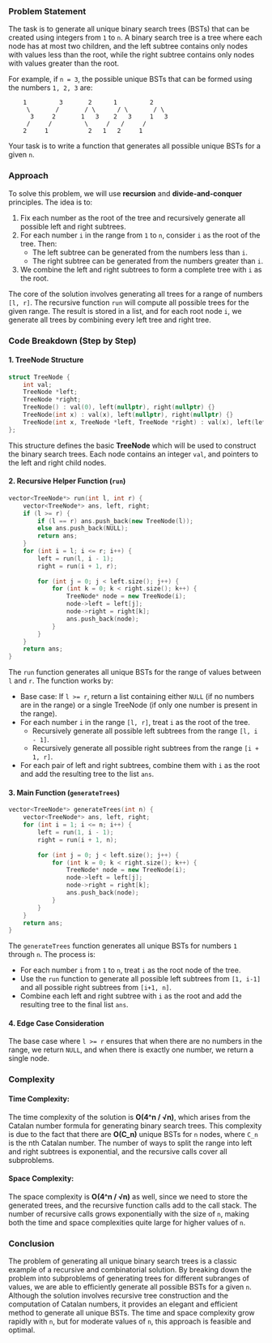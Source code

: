 ### Problem Statement

The task is to generate all unique binary search trees (BSTs) that can be created using integers from `1` to `n`. A binary search tree is a tree where each node has at most two children, and the left subtree contains only nodes with values less than the root, while the right subtree contains only nodes with values greater than the root.

For example, if `n = 3`, the possible unique BSTs that can be formed using the numbers `1, 2, 3` are:

```
    1         3       2      1         2
     \       /       / \      / \       / \
      3     2       1   3    2   3     1   3
     /     /         \     /   /     /
    2     1           2   1   2     1
```

Your task is to write a function that generates all possible unique BSTs for a given `n`.

### Approach

To solve this problem, we will use **recursion** and **divide-and-conquer** principles. The idea is to:
1. Fix each number as the root of the tree and recursively generate all possible left and right subtrees.
2. For each number `i` in the range from `1` to `n`, consider `i` as the root of the tree. Then:
   - The left subtree can be generated from the numbers less than `i`.
   - The right subtree can be generated from the numbers greater than `i`.
3. We combine the left and right subtrees to form a complete tree with `i` as the root.

The core of the solution involves generating all trees for a range of numbers `[l, r]`. The recursive function `run` will compute all possible trees for the given range. The result is stored in a list, and for each root node `i`, we generate all trees by combining every left tree and right tree.

### Code Breakdown (Step by Step)

#### 1. TreeNode Structure

```cpp
struct TreeNode {
    int val;
    TreeNode *left;
    TreeNode *right;
    TreeNode() : val(0), left(nullptr), right(nullptr) {}
    TreeNode(int x) : val(x), left(nullptr), right(nullptr) {}
    TreeNode(int x, TreeNode *left, TreeNode *right) : val(x), left(left), right(right) {}
};
```

This structure defines the basic **TreeNode** which will be used to construct the binary search trees. Each node contains an integer `val`, and pointers to the left and right child nodes.

#### 2. Recursive Helper Function (`run`)

```cpp
vector<TreeNode*> run(int l, int r) {
    vector<TreeNode*> ans, left, right;
    if (l >= r) {
        if (l == r) ans.push_back(new TreeNode(l));
        else ans.push_back(NULL);
        return ans;
    }
    for (int i = l; i <= r; i++) {
        left = run(l, i - 1);
        right = run(i + 1, r);
        
        for (int j = 0; j < left.size(); j++) {
            for (int k = 0; k < right.size(); k++) {
                TreeNode* node = new TreeNode(i);
                node->left = left[j];
                node->right = right[k];
                ans.push_back(node);
            }
        }
    }
    return ans;
}
```

The `run` function generates all unique BSTs for the range of values between `l` and `r`. The function works by:
- Base case: If `l >= r`, return a list containing either `NULL` (if no numbers are in the range) or a single TreeNode (if only one number is present in the range).
- For each number `i` in the range `[l, r]`, treat `i` as the root of the tree.
  - Recursively generate all possible left subtrees from the range `[l, i - 1]`.
  - Recursively generate all possible right subtrees from the range `[i + 1, r]`.
- For each pair of left and right subtrees, combine them with `i` as the root and add the resulting tree to the list `ans`.

#### 3. Main Function (`generateTrees`)

```cpp
vector<TreeNode*> generateTrees(int n) {
    vector<TreeNode*> ans, left, right;
    for (int i = 1; i <= n; i++) {
        left = run(1, i - 1);
        right = run(i + 1, n);
        
        for (int j = 0; j < left.size(); j++) {
            for (int k = 0; k < right.size(); k++) {
                TreeNode* node = new TreeNode(i);
                node->left = left[j];
                node->right = right[k];
                ans.push_back(node);
            }
        }
    }
    return ans;
}
```

The `generateTrees` function generates all unique BSTs for numbers `1` through `n`. The process is:
- For each number `i` from `1` to `n`, treat `i` as the root node of the tree.
- Use the `run` function to generate all possible left subtrees from `[1, i-1]` and all possible right subtrees from `[i+1, n]`.
- Combine each left and right subtree with `i` as the root and add the resulting tree to the final list `ans`.

#### 4. Edge Case Consideration

The base case where `l >= r` ensures that when there are no numbers in the range, we return `NULL`, and when there is exactly one number, we return a single node.

### Complexity

#### Time Complexity:

The time complexity of the solution is **O(4^n / √n)**, which arises from the Catalan number formula for generating binary search trees. This complexity is due to the fact that there are **O(C_n)** unique BSTs for `n` nodes, where `C_n` is the nth Catalan number. The number of ways to split the range into left and right subtrees is exponential, and the recursive calls cover all subproblems.

#### Space Complexity:

The space complexity is **O(4^n / √n)** as well, since we need to store the generated trees, and the recursive function calls add to the call stack. The number of recursive calls grows exponentially with the size of `n`, making both the time and space complexities quite large for higher values of `n`.

### Conclusion

The problem of generating all unique binary search trees is a classic example of a recursive and combinatorial solution. By breaking down the problem into subproblems of generating trees for different subranges of values, we are able to efficiently generate all possible BSTs for a given `n`. Although the solution involves recursive tree construction and the computation of Catalan numbers, it provides an elegant and efficient method to generate all unique BSTs. The time and space complexity grow rapidly with `n`, but for moderate values of `n`, this approach is feasible and optimal.